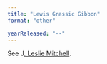 ```yaml
---
title: "Lewis Grassic Gibbon"
format: "other"

yearReleased: "--"
---
```

See J<a href="m.htm#Mitchell">. Leslie Mitchell</a>.